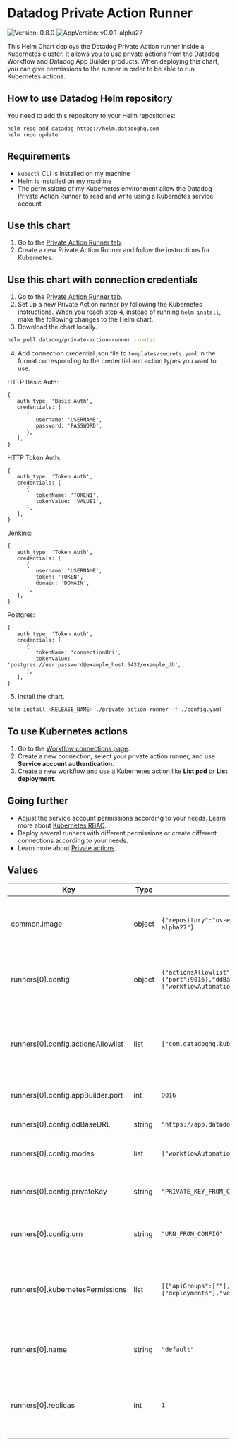 # Datadog Private Action Runner

![Version: 0.8.0](https://img.shields.io/badge/Version-0.8.0-informational?style=flat-square) ![AppVersion: v0.0.1-alpha27](https://img.shields.io/badge/AppVersion-v0.0.1--alpha27-informational?style=flat-square)

This Helm Chart deploys the Datadog Private Action runner inside a Kubernetes cluster. It allows you to use private actions from the Datadog Workflow and Datadog App Builder products. When deploying this chart, you can give permissions to the runner in order to be able to run Kubernetes actions.

## How to use Datadog Helm repository

You need to add this repository to your Helm repositories:

```
helm repo add datadog https://helm.datadoghq.com
helm repo update
```

## Requirements
* `kubectl` CLI is installed on my machine
* Helm is installed on my machine
* The permissions of my Kubernetes environment allow the Datadog Private Action Runner to read and write using a Kubernetes service account

## Use this chart
1. Go to the [Private Action Runner tab](https://app.datadoghq.com/workflow/private-action-runners).
2. Create a new Private Action Runner and follow the instructions for Kubernetes.

## Use this chart with connection credentials
1. Go to the [Private Action Runner tab](https://app.datadoghq.com/workflow/private-action-runners).
2. Set up a new Private Action runner by following the Kubernetes instructions. When you reach step 4, instead of running `helm install`, make the following changes to the Helm chart.
3. Download the chart locally.
```bash
helm pull datadog/private-action-runner --untar
```
4. Add connection credential json file to `templates/secrets.yaml` in the format corresponding to the credential and action types you want to use.

HTTP Basic Auth:
```
{
   auth_type: 'Basic Auth',
   credentials: [
      {
         username: 'USERNAME',
         password: 'PASSWORD',
      },
   ],
}
```
HTTP Token Auth:
```
{
   auth_type: 'Token Auth',
   credentials: [
      {
         tokenName: 'TOKEN1',
         tokenValue: 'VALUE1',
      },
   ],
}
```
Jenkins:
```
{
   auth_type: 'Token Auth',
   credentials: [
      {
         username: 'USERNAME',
         token: 'TOKEN',
         domain: 'DOMAIN',
      },
   ],
}
```
Postgres:
```
{
   auth_type: 'Token Auth',
   credentials: [
      {
         tokenName: 'connectionUri',
         tokenValue: 'postgres://usr:password@example_host:5432/example_db',
      },
   ],
}
```
5. Install the chart.
```bash
helm install <RELEASE_NAME> ./private-action-runner -f ./config.yaml
```

## To use Kubernetes actions
1. Go to the [Workflow connections page](https://app.datadoghq.com/workflow/connections).
2. Create a new connection, select your private action runner, and use **Service account authentication**.
3. Create a new workflow and use a Kubernetes action like **List pod** or **List deployment**.

## Going further
* Adjust the service account permissions according to your needs. Learn more about [Kubernetes RBAC](https://kubernetes.io/docs/reference/access-authn-authz/rbac).
* Deploy several runners with different permissions or create different connections according to your needs.
* Learn more about [Private actions](https://docs.datadoghq.com/service_management/app_builder/private_actions).

## Values

| Key | Type | Default | Description |
|-----|------|---------|-------------|
| common.image | object | `{"repository":"us-east4-docker.pkg.dev/datadog-sandbox/apps-on-prem/onprem-runner","tag":"v0.0.1-alpha27"}` | Current Datadog Private Action Runner image |
| runners[0].config | object | `{"actionsAllowlist":["com.datadoghq.kubernetes.core.listPod"],"appBuilder":{"port":9016},"ddBaseURL":"https://app.datadoghq.com","modes":["workflowAutomation","appBuilder"],"privateKey":"PRIVATE_KEY_FROM_CONFIG","urn":"URN_FROM_CONFIG"}` | Configuration for the Datadog Private Action Runner |
| runners[0].config.actionsAllowlist | list | `["com.datadoghq.kubernetes.core.listPod"]` | List of actions that the Datadog Private Action Runner is allowed to execute |
| runners[0].config.appBuilder.port | int | `9016` | Required port for App Builder Mode |
| runners[0].config.ddBaseURL | string | `"https://app.datadoghq.com"` | Base URL of the Datadog app |
| runners[0].config.modes | list | `["workflowAutomation","appBuilder"]` | Modes that the runner can run in |
| runners[0].config.privateKey | string | `"PRIVATE_KEY_FROM_CONFIG"` | The runner's privateKey from the enrollment page |
| runners[0].config.urn | string | `"URN_FROM_CONFIG"` | The runner's URN from the enrollment page |
| runners[0].kubernetesPermissions | list | `[{"apiGroups":[""],"resources":["pods"],"verbs":["list","get"]},{"apiGroups":["apps"],"resources":["deployments"],"verbs":["list","get"]}]` | List of Kubernetes permissions that the Datadog Private Action Runner has |
| runners[0].name | string | `"default"` | Name of the Datadog Private Action Runner |
| runners[0].replicas | int | `1` | Number of pod instances for the Datadog Private Action Runner |
